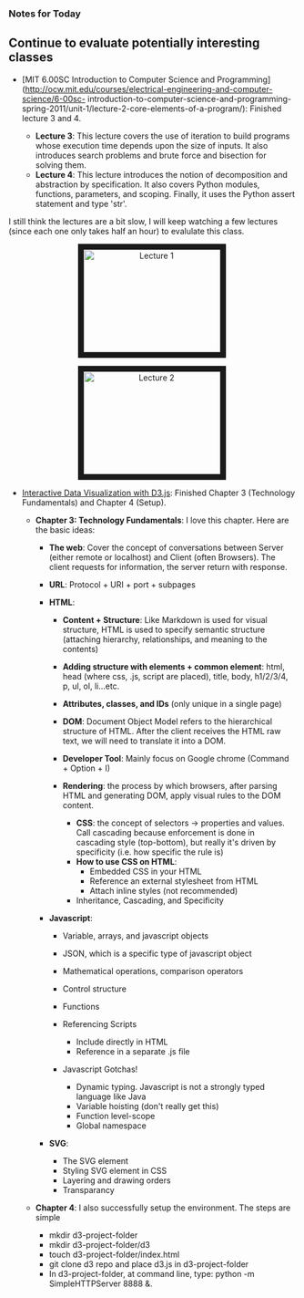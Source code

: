 ### Notes for Today

## Continue to evaluate potentially interesting classes

* [MIT 6.00SC Introduction to Computer Science and Programming](http://ocw.mit.edu/courses/electrical-engineering-and-computer-science/6-00sc-         introduction-to-computer-science-and-programming-spring-2011/unit-1/lecture-2-core-elements-of-a-program/): Finished lecture 3 and 4.
 
     * **Lecture 3**: This lecture covers the use of iteration to build programs whose execution time depends upon the size of inputs. It also introduces      search problems and brute force and bisection for solving them.
     * **Lecture 4**: This lecture introduces the notion of decomposition and abstraction by specification. It also covers Python modules, functions,          parameters, and scoping. Finally, it uses the Python assert statement and type 'str'.

I still think the lectures are a bit slow, I will keep watching a few lectures (since each one only takes half an hour) to evalulate this class.

<p align="center"><a href="http://www.youtube.com/watch?feature=player_embedded&v=ggxY20cXql8
           " target="_blank"><img src="http://img.youtube.com/vi/ggxY20cXql8/0.jpg"
                 alt="Lecture 1" width="240" height="180" border="10" align="middle" /></a></p>

<p align="center"><a href="http://www.youtube.com/watch?feature=player_embedded&v=Mx0uXIBD-yA
                       " target="_blank"><img src="http://img.youtube.com/vi/Mx0uXIBD-yA/0.jpg"
                             alt="Lecture 2" width="240" height="180" border="10" align="middle" /></a></p>

* [Interactive Data Visualization with D3.js](http://chimera.labs.oreilly.com/books/1230000000345/index.html): Finished Chapter 3 (Technology Fundamentals) and Chapter 4 (Setup).

	* **Chapter 3: Technology Fundamentals**: I love this chapter. Here are the basic ideas:

		* **The web**: Cover the concept of conversations between Server (either remote or localhost) and Client (often Browsers). The client requests for information, the server return with response. 

		* **URL**: Protocol + URI + port + subpages

		* **HTML**:
			* **Content + Structure**: Like Markdown is used for visual structure, HTML is used to specify semantic structure (attaching hierarchy, relationships, and meaning to the contents)
			* **Adding structure with elements + common element**: html, head (where css, .js, script are placed), title, body, h1/2/3/4, p, ul, ol, li...etc.
			* **Attributes, classes, and IDs** (only unique in a single page)
			* **DOM**: Document Object Model refers to the hierarchical structure of HTML. After the client receives the HTML raw text, we will need to translate it into a DOM.
			* **Developer Tool**: Mainly focus on Google chrome (Command + Option + I)
			* **Rendering**: the process by which browsers, after parsing HTML and generating DOM, apply visual rules to the DOM content.

				* **CSS**: the concept of selectors -> properties and values. Call cascading because enforcement is done in cascading style (top-bottom), but really it's driven by specificity (i.e. how specific the rule is)
				* **How to use CSS on HTML**:
					* Embedded CSS in your HTML
					* Reference an external stylesheet from HTML
					* Attach inline styles (not recommended)
				* Inheritance, Cascading, and Specificity

		* **Javascript**:

			* Variable, arrays, and javascript objects
			* JSON, which is a specific type of javascript object
			* Mathematical operations, comparison operators
			* Control structure 
			* Functions

			* Referencing Scripts
				* Include directly in HTML
				* Reference in a separate .js file

			* Javascript Gotchas!
				* Dynamic typing. Javascript is not a strongly typed language like Java
				* Variable hoisting (don't really get this)
				* Function level-scope
				* Global namespace
		
		* **SVG**:
			* The SVG element
			* Styling SVG element in CSS
			* Layering and drawing orders
			* Transparancy
	
	*  **Chapter 4**: I also successfully setup the environment. The steps are simple
		* mkdir d3-project-folder
		* mkdir d3-project-folder/d3
		* touch d3-project-folder/index.html
		* git clone d3 repo and place d3.js in d3-project-folder
		* In d3-project-folder, at command line, type: python -m SimpleHTTPServer 8888 &.







